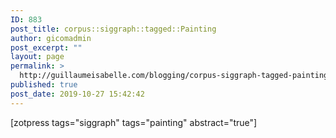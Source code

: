 ```yaml
---
ID: 883
post_title: corpus::siggraph::tagged::Painting
author: gicomadmin
post_excerpt: ""
layout: page
permalink: >
  http://guillaumeisabelle.com/blogging/corpus-siggraph-tagged-painting/
published: true
post_date: 2019-10-27 15:42:42
---
```

<!-- wp:shortcode --> [zotpress tags="siggraph" tags="painting" abstract="true"] 

<!-- /wp:shortcode -->